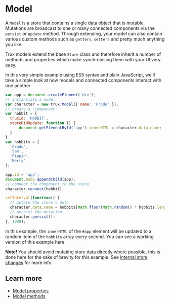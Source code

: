 # Model

A `Model` is a store that contains a single data object that is mutable. Mutations are broadcast to one or many connected components via the `persist` or `update` method. Through extending, your model can also contain various custom methods such as `getters`, `setters` and pretty much anything you like.

Trux models extend the base `Store` class and therefore inherit a number of methods and properties which make synchronising them with your UI very easy.

In this very simple example using ES5 syntax and plain JavaScript, we'll take a simple look at how models and connected components interact with one another

```js
var app = document.createElement('div');
// instantiate a model
var character = new trux.Model({ name: 'Frodo' });
// create a 'component'
var hobbit = {
  truxid: 'HOBBIT',
  storeDidUpdate: function () {
      document.getElementById('app').innerHTML = character.data.name;
  }
}
var hobbits = [
  'Frodo',
  'Sam',
  'Pippin',
  'Merry'
];

app.id = 'app';
document.body.appendChild(app);
// connect the component to the store
character.connect(hobbit);

setInterval(function() {
  // mutate the store's data
  character.data.name = hobbits[Math.floor(Math.random() * hobbits.length)];
  // persist the mutation
  character.persist();
}, 1000);
```

In this example, the `innerHTML` of the `#app` element will be updated to a random item of the `hobbits` array every second. You can see a working version of this example here.

**Note!** You should avoid mutating store data directly where possible, this is done here for the sake of brevity for this example. See [internal store changes](/about/differences-to-redux.md#internal-store-changes) for more info.

## Learn more

* [Model properties](/api/model/properties.md)
* [Model methods](/api/model/methods.md)




